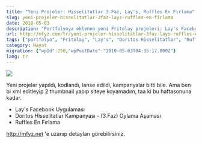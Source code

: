```yaml
---
title: "Yeni Projeler: Hisselitatlar 3.Faz, Lay's, Ruffles En Fırlama"
slug: yeni-projeler-hisselitatlar-3faz-lays-ruffles-en-firlama
date: 2010-05-03
description: "Portfolyoya eklenen yeni Fritolay projeleri: Lay's Facebook Uygulaması, Doritos Hisselitatlar kampanyasının 3. fazı (Oylama) ve Ruffles En Fırlama kampanyası."
url: http://mfyz.com/tr/yeni-projeler-hisselitatlar-3faz-lays-ruffles-en-firlama/
tags: ["portfolyo", "Fritolay", "Lay's", "Doritos Hisselitatlar", "Ruffles", "kampanya", "web projeleri"]
category: Hayat
migration: {"wpId":250,"wpPostDate":"2010-05-03T04:35:17.000Z"}
lang: tr
---
```


![](/images/archive/tr/2010/05/htk3lays.jpg)

Yeni projeler yapıldı, kodlandı, lanse edildi, kampanyalar bitti bile. Ama ben bi xml editleyip 2 thumbnail yapıp siteye koyamadım, taa ki bu haftasonuna kadar.

*   Lay's Facebook Uygulaması
*   Doritos Hisselitatlar Kampanyası - (3.Faz) Oylama Aşaması
*   Ruffles En Fırlama

http://mfyz.net 'e uzanıp detayları görebilirsiniz.